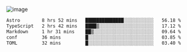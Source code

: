 ![image](https://github-profile-trophy.vercel.app/?username=CMOISDEAD&theme=oldie&row=1&no-frame=true&no-bg=true&margin-w=15&margin-h=15)
<!--START_SECTION:waka-->

```txt
Astro        8 hrs 52 mins   ██████████████░░░░░░░░░░░   56.18 %
TypeScript   2 hrs 42 mins   ████▒░░░░░░░░░░░░░░░░░░░░   17.12 %
Markdown     1 hr 31 mins    ██▒░░░░░░░░░░░░░░░░░░░░░░   09.64 %
conf         36 mins         █░░░░░░░░░░░░░░░░░░░░░░░░   03.85 %
TOML         32 mins         █░░░░░░░░░░░░░░░░░░░░░░░░   03.40 %
```

<!--END_SECTION:waka--> 
